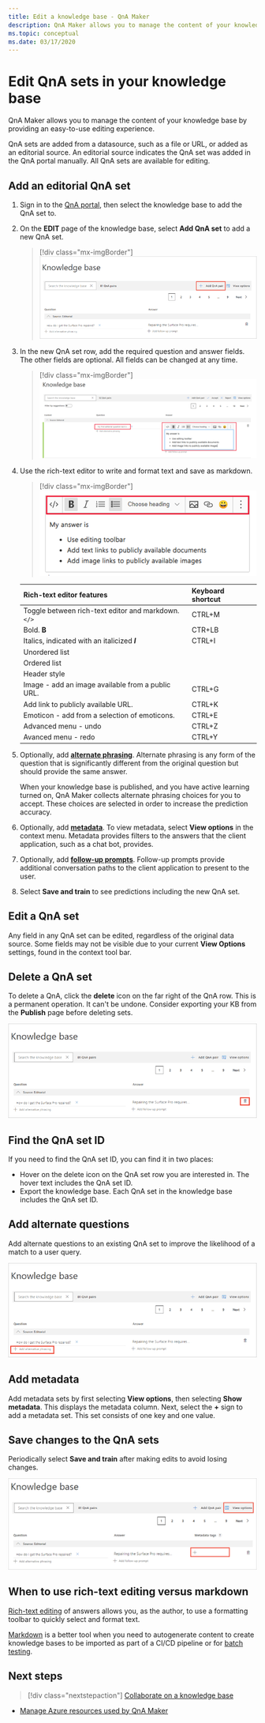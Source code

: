 ```yaml
---
title: Edit a knowledge base - QnA Maker
description: QnA Maker allows you to manage the content of your knowledge base by providing an easy-to-use editing experience.
ms.topic: conceptual
ms.date: 03/17/2020
---
```

# Edit QnA sets in your knowledge base

QnA Maker allows you to manage the content of your knowledge base by providing an easy-to-use editing experience.

QnA sets are added from a datasource, such as a file or URL, or added as an editorial source. An editorial source indicates the QnA set was added in the QnA portal manually. All QnA sets are available for editing.

## Add an editorial QnA set

1. Sign in to the [QnA portal](https://www.qnamaker.ai/), then select the knowledge base to add the QnA set to.
1. On the **EDIT** page of the knowledge base, select **Add QnA set** to add a new QnA set.

    > [!div class="mx-imgBorder"]
    > ![Add QnA set](../media/qnamaker-how-to-edit-kb/add-qnapair.png)

1. In the new QnA set row, add the required question and answer fields. The other fields are optional. All fields can be changed at any time.

    > [!div class="mx-imgBorder"]
    > ![Add question and answer to QnA set](../media/qnamaker-how-to-edit-kb/edit-qna-set-question-and-answer.png)

1. Use the rich-text editor to write and format text and save as markdown.

    > [!div class="mx-imgBorder"]
    > ![Use the rich-text editor to write and format text and save as markdown.](../media/qnamaker-how-to-edit-kb/rich-text-edit-answer.png)

    |Rich-text editor features|Keyboard shortcut|
    |--|--|
    |Toggle between rich-text editor and markdown. `</>`|CTRL+M|
    |Bold. **B**|CTR+LB|
    |Italics, indicated with an italicized **_I_**|CTRL+I|
    |Unordered list||
    |Ordered list||
    |Header style||
    |Image - add an image available from a public URL.|CTRL+G|
    |Add link to publicly available URL.|CTRL+K|
    |Emoticon - add from a selection of emoticons.|CTRL+E|
    |Advanced menu - undo|CTRL+Z|
    |Avanced menu - redo|CTRL+Y|

1. Optionally, add **[alternate phrasing](../Quickstarts/add-question-metadata-portal.md#add-additional-alternatively-phrased-questions)**. Alternate phrasing is any form of the question that is significantly different from the original question but should provide the same answer.

    When your knowledge base is published, and you have active learning turned on, QnA Maker collects alternate phrasing choices for you to accept. These choices are selected in order to increase the prediction accuracy.

1. Optionally, add **[metadata](../Quickstarts/add-question-metadata-portal.md#add-metadata-to-filter-the-answers)**. To view metadata, select **View options** in the context menu. Metadata provides filters to the answers that the client application, such as a chat bot, provides.

1. Optionally, add **[follow-up prompts](multiturn-conversation.md)**. Follow-up prompts provide additional conversation paths to the client application to present to the user.

1. Select **Save and train** to see predictions including the new QnA set.

## Edit a QnA set

Any field in any QnA set can be edited, regardless of the original data source. Some fields may not be visible due to your current **View Options** settings, found in the context tool bar.

## Delete a QnA set

To delete a QnA, click the **delete** icon on the far right of the QnA row. This is a permanent operation. It can't be undone. Consider exporting your KB from the **Publish** page before deleting sets.

![Delete QnA set](../media/qnamaker-how-to-edit-kb/delete-qnapair.png)

## Find the QnA set ID

If you need to find the QnA set ID, you can find it in two places:

* Hover on the delete icon on the QnA set row you are interested in. The hover text includes the QnA set ID.
* Export the knowledge base. Each QnA set in the knowledge base includes the QnA set ID.

## Add alternate questions

Add alternate questions to an existing QnA set to improve the likelihood of a match to a user query.

![Add Alternate Questions](../media/qnamaker-how-to-edit-kb/add-alternate-question.png)

## Add metadata

Add metadata sets by first selecting **View options**, then selecting **Show metadata**. This displays the metadata column. Next, select the **+** sign to add a metadata set. This set consists of one key and one value.

## Save changes to the QnA sets

Periodically select **Save and train** after making edits to avoid losing changes.

![Add Metadata](../media/qnamaker-how-to-edit-kb/add-metadata.png)

## When to use rich-text editing versus markdown

[Rich-text editing](#add-an-editorial-qna-set) of answers allows you, as the author, to use a formatting toolbar to quickly select and format text.

[Markdown](../reference-markdown-format.md) is a better tool when you need to autogenerate content to create knowledge bases to be imported as part of a CI/CD pipeline or for [batch testing](../Quickstarts/batch-testing.md).

## Next steps

> [!div class="nextstepaction"]
> [Collaborate on a knowledge base](./collaborate-knowledge-base.md)

* [Manage Azure resources used by QnA Maker](set-up-qnamaker-service-azure.md)